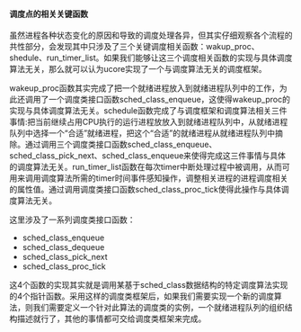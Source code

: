 #### 调度点的相关关键函数 

虽然进程各种状态变化的原因和导致的调度处理各异，但其实仔细观察各个流程的共性部分，会发现其中只涉及了三个关键调度相关函数：wakup\_proc、shedule、run\_timer\_list。如果我们能够让这三个调度相关函数的实现与具体调度算法无关，那么就可以认为ucore实现了一个与调度算法无关的调度框架。

wakeup\_proc函数其实完成了把一个就绪进程放入到就绪进程队列中的工作，为此还调用了一个调度类接口函数sched\_class\_enqueue，这使得wakeup\_proc的实现与具体调度算法无关。schedule函数完成了与调度框架和调度算法相关三件事情:把当前继续占用CPU执行的运行进程放放入到就绪进程队列中，从就绪进程队列中选择一个“合适”就绪进程，把这个“合适”的就绪进程从就绪进程队列中摘除。通过调用三个调度类接口函数sched\_class\_enqueue、sched\_class\_pick\_next、sched\_class\_enqueue来使得完成这三件事情与具体的调度算法无关。run\_timer\_list函数在每次timer中断处理过程中被调用，从而可用来调用调度算法所需的timer时间事件感知操作，调整相关进程的进程调度相关的属性值。通过调用调度类接口函数sched\_class\_proc\_tick使得此操作与具体调度算法无关。

这里涉及了一系列调度类接口函数：

* sched_class_enqueue
* sched_class_dequeue
* sched_class_pick_next
* sched_class_proc_tick

这4个函数的实现其实就是调用某基于sched\_class数据结构的特定调度算法实现的4个指针函数。采用这样的调度类框架后，如果我们需要实现一个新的调度算法，则我们需要定义一个针对此算法的调度类的实例，一个就绪进程队列的组织结构描述就行了，其他的事情都可交给调度类框架来完成。
